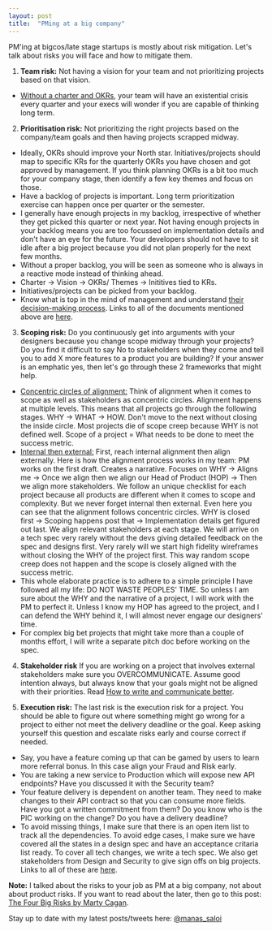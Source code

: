 ```yaml
---
layout: post
title:  "PMing at a big company"
---
```


PM'ing at bigcos/late stage startups is mostly about risk mitigation. Let's talk about risks you will face and how to mitigate them.

1. **Team risk:** Not having a vision for your team and not prioritizing projects based on that vision.
  - [Without a charter and OKRs](https://manassaloi.com/2020/12/09/how-to-be-strategic.html), your team will have an existential crisis every quarter and your execs will wonder if you are capable of thinking long term.

2. **Prioritisation risk:** Not prioritizing the right projects based on the company/team goals and then having projects scrapped midway.
  - Ideally, OKRs should improve your North star. Initiatives/projects should map to specific KRs for the quarterly OKRs you have chosen and got approved by management. If you think planning OKRs is a bit too much for your company stage, then identify a few key themes and focus on those.
  - Have a backlog of projects is important. Long term prioritization exercise can happen once per quarter or the semester.
  - I generally have enough projects in my backlog, irrespective of whether they get picked this quarter or next year. Not having enough projects in your backlog means you are too focussed on implementation details and don't have an eye for the future. Your developers should not have to sit idle after a big project because you did not plan properly for the next few months.
  - Without a proper backlog, you will be seen as someone who is always in a reactive mode instead of thinking ahead.
  - Charter -> Vision -> OKRs/ Themes -> Inititives tied to KRs.
  - Initiatives/projects can be picked from your backlog.
  - Know what is top in the mind of management and understand [their decision-making process](https://danco.substack.com/p/six-lessons-from-six-months-at-shopify). Links to all of the documents mentioned above are [here](https://manassaloi.com/2020/03/23/running-product-team.html).

3. **Scoping risk:** Do you continuously get into arguments with your designers because you change scope midway through your projects? Do you find it difficult to say No to stakeholders when they come and tell you to add X more features to a product you are building? If your answer is an emphatic yes, then let's go through these 2 frameworks that might help.
  - [Concentric circles of alignment:](https://manassaloi.com/2021/02/02/internal-external.html) Think of alignment when it comes to scope as well as stakeholders as concentric circles. Alignment happens at multiple levels. This means that all projects go through the following stages. WHY -> WHAT -> HOW. Don't move to the next without closing the inside circle. Most projects die of scope creep because WHY is not defined well. Scope of a project = What needs to be done to meet the success metric.
  - [Internal then external:](https://manassaloi.com/2021/02/02/internal-external.html) First, reach internal alignment then align externally. Here is how the alignment process works in my team: PM works on the first draft. Creates a narrative. Focuses on WHY -> Aligns me -> Once we align then we align our Head of Product (HOP) -> Then we align more stakeholders. We follow an unique checklist for each project because all products are different when it comes to scope and complexity. But we never forget internal then external. Even here you can see that the alignment follows concentric circles. WHY is closed first -> Scoping happens post that -> Implementation details get figured out last. We align relevant stakeholders at each stage. We will arrive on a tech spec very rarely without the devs giving detailed feedback on the spec and designs first. Very rarely will we start high fidelity wireframes without closing the WHY of the project first. This way random scope creep does not happen and the scope is closely aligned with the success metric.
  - This whole elaborate practice is to adhere to a simple principle I have followed all my life: DO NOT WASTE PEOPLES' TIME. So unless I am sure about the WHY and the narrative of a project, I will work with the PM to perfect it. Unless I know my HOP has agreed to the project, and I can defend the WHY behind it, I will almost never engage our designers' time.
  - For complex big bet projects that might take more than a couple of months effort, I will write a separate pitch doc before working on the spec.

4. **Stakeholder risk** If you are working on a project that involves external stakeholders make sure you OVERCOMMUNICATE. Assume good intention always, but always know that your goals might not be aligned with their priorities. Read [How to write and communicate better](https://manassaloi.com/2020/05/19/master-communication-writing.html).


5. **Execution risk:** The last risk is the execution risk for a project. You should be able to figure out where something might go wrong for a project to either not meet the delivery deadline or the goal. Keep asking yourself this question and escalate risks early and course correct if needed.
  - Say, you have a feature coming up that can be gamed by users to learn more referral bonus. In this case align your Fraud and Risk early.
  - You are taking a new service to Production which will expose new API endpoints? Have you discussed it with the Security team?
  - Your feature delivery is dependent on another team. They need to make changes to their API contract so that you can consume more fields. Have you got a written commitment from them? Do you know who is the PIC working on the change? Do you have a delivery deadline?
  - To avoid missing things, I make sure that there is an open item list to track all the dependencies. To avoid edge cases, I make sure we have covered all the states in a design spec and have an acceptance critaria list ready. To cover all tech changes, we write a tech spec. We also get stakeholders from Design and Security to give sign offs on big projects. Links to all of these are [here](https://manassaloi.com/2020/03/23/running-product-team.html).

  **Note:** I talked about the risks to your job as PM at a big company, not about about product risks. If you want to read about the later, then go to this post: [The Four Big Risks by Marty Cagan](https://svpg.com/four-big-risks/).

  Stay up to date with my latest posts/tweets here: [@manas_saloi](http://twitter.com/manas_saloi)
